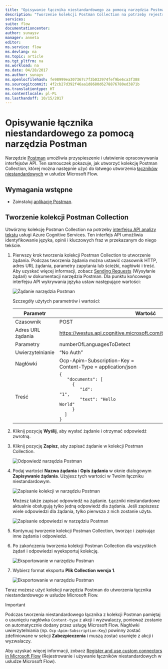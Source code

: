 ```yaml
---
title: "Opisywanie łącznika niestandardowego za pomocą narzędzia Postman | Microsoft Docs"
description: "Tworzenie kolekcji Postman Collection na potrzeby rejestracji łączników niestandardowych"
services: 
suite: flow
documentationcenter: 
author: sunaysv
manager: anneta
editor: 
ms.service: flow
ms.devlang: na
ms.topic: article
ms.tgt_pltfrm: na
ms.workload: na
ms.date: 04/28/2017
ms.author: sunayv
ms.openlocfilehash: fe98999ea307367c7f3b032974fef9be6ca3f388
ms.sourcegitcommit: 4f2cb27d392f46aa1d8680d6278876780ed3871b
ms.translationtype: HT
ms.contentlocale: pl-PL
ms.lasthandoff: 10/15/2017
---
```

# <a name="describe-a-custom-connector-with-postman"></a>Opisywanie łącznika niestandardowego za pomocą narzędzia Postman
Narzędzie [Postman](https://www.getpostman.com/) umożliwia przyspieszenie i ułatwienie opracowywania interfejsów API. Ten samouczek pokazuje, jak utworzyć kolekcję Postman Collection, której można następnie użyć do łatwego utworzenia [łączników niestandardowych](register-custom-api.md) w usłudze Microsoft Flow.

## <a name="prerequisites"></a>Wymagania wstępne
* Zainstaluj [aplikację Postman](https://www.getpostman.com/apps).

## <a name="create-a-postman-collection"></a>Tworzenie kolekcji Postman Collection
Utwórzmy kolekcję Postman Collection na potrzeby [interfejsu API analizy tekstu](https://www.microsoft.com/cognitive-services/text-analytics-api) usługi Azure Cognitive Services. Ten interfejs API umożliwia identyfikowanie języka, opinii i kluczowych fraz w przekazanym do niego tekście.

1. Pierwszy krok tworzenia kolekcji Postman Collection to utworzenie żądania. Podczas tworzenia żądania można ustawić czasownik HTTP, adres URL żądania, parametry zapytania lub ścieżki, nagłówki i treść. Aby uzyskać więcej informacji, zobacz [Sending Requests](https://www.getpostman.com/docs/requests) (Wysyłanie żądań) w dokumentacji narzędzia Postman. Dla punktu końcowego interfejsu API wykrywania języka ustaw następujące wartości:
   
    ![Żądanie narzędzia Postman](./media/postman-collection/request.png)
   
    Szczegóły użytych parametrów i wartości:
   
   | Parametr | Wartość |
   | --- | --- |
   | Czasownik |POST |
   | Adres URL żądania |https://westus.api.cognitive.microsoft.com/text/analytics/v2.0/languages |
   | Parametry |numberOfLanguagesToDetect |
   | Uwierzytelnianie |“No Auth” |
   | Nagłówki |Ocp-Apim-Subscription-Key = <your subscription key> <br/>Content-Type = application/json |
   | Treść |<code>{<br/>&nbsp;&nbsp;&nbsp;"documents": [<br/>&nbsp;&nbsp;&nbsp;&nbsp;&nbsp;{<br/>&nbsp;&nbsp;&nbsp;&nbsp;&nbsp;&nbsp;&nbsp;&nbsp;"id": "1",<br/>&nbsp;&nbsp;&nbsp;&nbsp;&nbsp;&nbsp;&nbsp;&nbsp;"text": "Hello World"<br/>&nbsp;&nbsp;&nbsp;&nbsp;&nbsp;}<br/>&nbsp;&nbsp;]<br/>}<code> |
2. Kliknij pozycję **Wyślij**, aby wysłać żądanie i otrzymać odpowiedź zwrotną.
3. Kliknij pozycję **Zapisz**, aby zapisać żądanie w kolekcji Postman Collection.
   
    ![Odpowiedź narzędzia Postman](./media/postman-collection/request-response-save.png)
4. Podaj wartości **Nazwa żądania** i **Opis żądania** w oknie dialogowym **Zapisywanie żądania**. Użyjesz tych wartości w Twoim łączniku niestandardowym.
   
    ![Zapisanie kolekcji w narzędziu Postman](./media/postman-collection/save-request-note.png)
   
    Możesz także zapisać odpowiedź na żądanie. Łączniki niestandardowe aktualnie obsługują tylko jedną odpowiedź dla żądania. Jeśli zapiszesz wiele odpowiedzi dla żądania, tylko pierwsza z nich zostanie użyta.
   
    ![Zapisanie odpowiedzi w narzędziu Postman](./media/postman-collection/save-response.png)
5. Kontynuuj tworzenie kolekcji Postman Collection, tworząc i zapisując inne żądania i odpowiedzi.
6. Po zakończeniu tworzenia kolekcji Postman Collection dla wszystkich żądań i odpowiedzi wyeksportuj kolekcję.
   
    ![Eksportowanie w narzędziu Postman](./media/postman-collection/export.png)
7. Wybierz format eksportu **Plik Collection wersja 1**.
   
    ![Eksportowanie w narzędziu Postman](./media/postman-collection/export2.png)

Teraz możesz użyć kolekcji narzędzia Postman do utworzenia łącznika niestandardowego w usłudze Microsoft Flow.

> [!IMPORTANT]
> Podczas tworzenia niestandardowego łącznika z kolekcji Postman pamiętaj o usunięciu nagłówka `Content-type` z akcji i wyzwalaczy, ponieważ zostanie on automatycznie dodany przez usługę Microsoft Flow. Nagłówki uwierzytelniania (np. `Ocp-Apim-Subscription-Key`) powinny zostać zdefiniowane w sekcji **Zabezpieczenia** i muszą zostać usunięte z akcji i wyzwalaczy. 
> 
> 

Aby uzyskać więcej informacji, zobacz [Register and use custom connectors in Microsoft Flow](register-custom-api.md) (Rejestrowanie i używanie łączników niestandardowych w usłudze Microsoft Flow).

